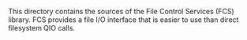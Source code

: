 This directory contains the sources of the File Control Services (FCS)
library. FCS provides a file I/O interface that is easier to use than
direct filesystem QIO calls.

